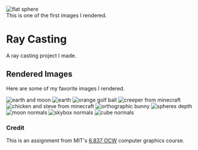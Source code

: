 ![flat sphere](archive/sphere-centered-at-origin.bmp) <br>
This is one of the first images I rendered.

# Ray Casting

A ray casting project I made. <br>

## Rendered Images

Here are some of my favorite images I rendered.

![earth and moon](images/perspective/scene21_moon_earth.bmp)
![earth](images/perspective/scene17_earth.bmp)
![orange golf ball](images/perspective/scene18_bumpy_sphere.bmp)
![creeper from minecraft](images/perspective/scene08_c.bmp)
![chicken and steve from minecraft](images/perspective/scene09_s.bmp)
![orthographic bunny](images/orthographic/scene06_bunny_1k.bmp)
![spheres depth](images/orthographic/depth/scene01_plane.bmp)
![moon normals](images/perspective/normals/scene20_moon.bmp)
![skybox normals](images/perspective/normals/scene15_skybox_top.bmp)
![cube normals](images/perspective/normals/scene02_cube.bmp)

### Credit

This is an assignment from MIT's [6.837 OCW](https://ocw.mit.edu/courses/6-837-computer-graphics-fall-2012/) computer graphics course. <br>


